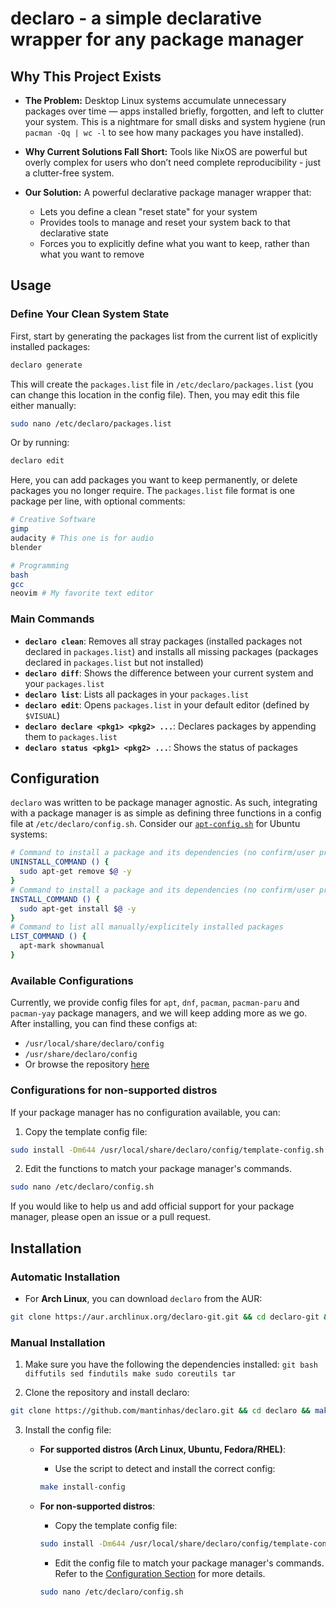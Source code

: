 # declaro - a simple declarative wrapper for any package manager

## Why This Project Exists

- **The Problem:** Desktop Linux systems accumulate unnecessary packages over time — apps installed briefly, forgotten, and left to clutter your system. This is a nightmare for small disks and system hygiene (run `pacman -Qq | wc -l` to see how many packages you have installed).

- **Why Current Solutions Fall Short:** Tools like NixOS are powerful but overly complex for users who don’t need complete reproducibility - just a clutter-free system.

- **Our Solution:** A powerful declarative package manager wrapper that:
    - Lets you define a clean "reset state" for your system
    - Provides tools to manage and reset your system back to that declarative state
    - Forces you to explicitly define what you want to keep, rather than what you want to remove

## Usage

### Define Your Clean System State

First, start by generating the packages list from the current list of explicitly installed packages:

```bash
declaro generate
```

This will create the `packages.list` file in `/etc/declaro/packages.list` (you can change this location in the config file). Then, you may edit this file either manually:

```bash
sudo nano /etc/declaro/packages.list
```

Or by running:

```bash
declaro edit
```

Here, you can add packages you want to keep permanently, or delete packages you no longer require. The `packages.list` file format is one package per line, with optional comments:

```bash
# Creative Software
gimp
audacity # This one is for audio
blender

# Programming
bash
gcc
neovim # My favorite text editor
```

### Main Commands

- **`declaro clean`**: Removes all stray packages (installed packages not declared in `packages.list`) and installs all missing packages (packages declared in `packages.list` but not installed)
- **`declaro diff`**: Shows the difference between your current system and your `packages.list`
- **`declaro list`**: Lists all packages in your `packages.list`
- **`declaro edit`**: Opens `packages.list` in your default editor (defined by `$VISUAL`)
- **`declaro declare <pkg1> <pkg2> ...`**: Declares packages by appending them to `packages.list`
- **`declaro status <pkg1> <pkg2> ...`**: Shows the status of packages

## Configuration

`declaro` was written to be package manager agnostic. As such, integrating with a package manager is as simple as defining three functions in a config file at `/etc/declaro/config.sh`. Consider our [`apt-config.sh`](config/apt-config.sh) for Ubuntu systems:

```bash
# Command to install a package and its dependencies (no confirm/user prompts)
UNINSTALL_COMMAND () {
  sudo apt-get remove $@ -y
}
# Command to install a package and its dependencies (no confirm/user prompts)
INSTALL_COMMAND () {
  sudo apt-get install $@ -y
}
# Command to list all manually/explicitely installed packages
LIST_COMMAND () {
  apt-mark showmanual
}
```

### Available Configurations

Currently, we provide config files for `apt`, `dnf`, `pacman`, `pacman-paru` and `pacman-yay` package managers, and we will keep adding more as we go. After installing, you can find these configs at:
- `/usr/local/share/declaro/config`
- `/usr/share/declaro/config`
- Or browse the repository [here](config)

### Configurations for non-supported distros

If your package manager has no configuration available, you can:

1. Copy the template config file:
```bash
sudo install -Dm644 /usr/local/share/declaro/config/template-config.sh /etc/declaro/config.sh
```
2. Edit the functions to match your package manager's commands.
```bash
sudo nano /etc/declaro/config.sh
```

If you would like to help us and add official support for your package manager, please open an issue or a pull request.

## Installation

### Automatic Installation

- For **Arch Linux**, you can download `declaro` from the AUR:
```bash
git clone https://aur.archlinux.org/declaro-git.git && cd declaro-git && makepkg -si
```

### Manual Installation

1. Make sure you have the following the dependencies installed:
```git bash diffutils sed findutils make sudo coreutils tar```

2. Clone the repository and install declaro:
```bash
git clone https://github.com/mantinhas/declaro.git && cd declaro && make install
```

3. Install the config file:

    - **For supported distros (Arch Linux, Ubuntu, Fedora/RHEL)**:

        - Use the script to detect and install the correct config:
        ```bash
        make install-config
        ```

    - **For non-supported distros**:

        - Copy the template config file:
        ```bash
        sudo install -Dm644 /usr/local/share/declaro/config/template-config.sh /etc/declaro/config.sh
        ```
        - Edit the config file to match your package manager's commands. Refer to the [Configuration Section](#configuration) for more details. 
        ```bash
        sudo nano /etc/declaro/config.sh
        ```

